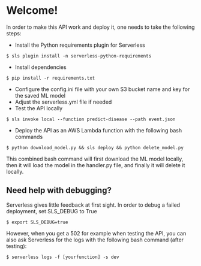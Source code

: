 # Welcome!
 
In order to make this API work and deploy it, one needs to take the following steps:
- Install the Python requirements plugin for Serverless
```
$ sls plugin install -n serverless-python-requirements
```
- Install dependencies
```
$ pip install -r requirements.txt
```
- Configure the config.ini file with your own S3 bucket name and key for the saved ML model
- Adjust the serverless.yml file if needed
- Test the API locally 
```
$ sls invoke local --function predict-disease --path event.json
```
- Deploy the API as an AWS Lambda function with the following bash commands
```
$ python download_model.py && sls deploy && python delete_model.py   
```
This combined bash command will first download the ML model locally,
then it will load the model in the handler.py file, and finally it will delete it locally.

## Need help with debugging?
Serverless gives little feedback at first sight.
In order to debug a failed deployment, set SLS_DEBUG to True
```
$ export SLS_DEBUG=true
```
However, when you get a 502 for example when testing the API, you can also ask
Serverless for the logs with the following bash command (after testing):
```
$ serverless logs -f [yourfunction] -s dev
```
